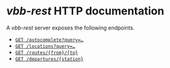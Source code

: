 # *vbb-rest* HTTP documentation

A *vbb-rest* server exposes the following endpoints.

- [`GET /autocomplete?query=…`](autocomplete.md)
- [`GET /locations?query=…`](locations.md)
- [`GET /routes/{from}/{to}`](routes.md)
- [`GET /departures/{station}`](departures.md)
